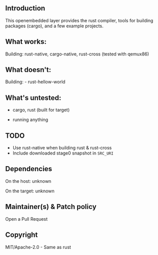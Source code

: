 ## Introduction

This openembedded layer provides the rust compiler, tools for building packages
(cargo), and a few example projects.

## What works:

 Building:
	 rust-native, cargo-native,
	 rust-cross (tested with qemux86)

## What doesn't:

 Building:
 	- rust-hellow-world

## What's untested:

 - cargo, rust (built for target)

 - running anything

## TODO

 - Use rust-native when building rust & rust-cross
 - Include downloaded stage0 snapshot in `SRC_URI`

## Dependencies

On the host:
	unknown

On the target:
	unknown

## Maintainer(s) & Patch policy

Open a Pull Request

## Copyright

MIT/Apache-2.0 - Same as rust

